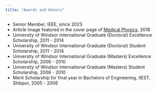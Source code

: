 ```yaml
---
title: "Awards and Honors"
---
```

* Senior Member, IEEE, since 2023
* Article image featured in the cover page of [Medical Physics](https://aapm.onlinelibrary.wiley.com/toc/24734209/2018/45/3), 2018
* University of Windsor International Graduate (Doctoral) Excellence Scholarship, 2011 - 2014
* University of Windsor International Graduate (Doctoral) Student Scholarship, 2011 - 2014
* University of Windsor International Graduate (Masters) Excellence Scholarship, 2008 - 2010
* University of Windsor International Graduate (Masters) Student Scholarship, 2008 - 2010
* Merit Scholarship for final year in Bachelors of Engineering, IIEST, Shibpor, 2005 - 2006
  

